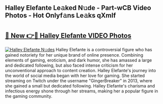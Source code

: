 ## Halley Elefante Le𝚊ked N𝚞de - Part-wCB Video Photos - Hot Onlyf𝚊ns Le𝚊ks qXmIf

# <h2><a href="http://ab38192.deff.icu/?id=Halley+Elefante">🔗 New 👉🔴 Halley Elefante VIDEO Photos</a></h2>

[![Halley Elefante N𝚞des](https://i.imgur.com/rIISA9y.gif)](http://ab38192.deff.icu/?id=Halley+Elefante)
Halley Elefante is a controversial figure who has gained notoriety for her unique brand of online presence. Combining elements of gaming, eroticism, and dark humor, she has amassed a large and dedicated following, but also faced intense criticism for her unconventional approach to content creation. Halley Elefante's journey into the world of social media began with her love for gaming. She started streaming on Twitch under the username "GingerBreaker" in 2013, where she gained a small but dedicated following. Halley Elefante's charisma and infectious energy shone through her streams, making her a popular figure in the gaming community.

